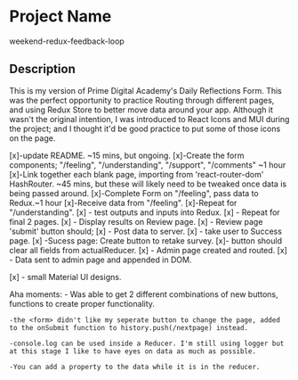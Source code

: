 # Project Name
weekend-redux-feedback-loop

## Description

This is my version of Prime Digital Academy's Daily Reflections Form.  This was the perfect opportunity to practice Routing through different pages, and using Redux Store to better move data around your app. Although it wasn't the original intention, I was introduced to React Icons and MUI during the project; and I thought it'd be good practice to put some of those icons on the page.

[x]-update README. ~15 mins, but ongoing.
[x]-Create the form components; "/feeling", "/understanding", "/support", "/comments" ~1 hour
[x]-Link together each blank page, importing from 'react-router-dom' HashRouter. ~45 mins, but these will likely need to be tweaked once data is being passed around.
[x]-Complete Form on "/feeling", pass data to Redux.~1 hour
[x]-Receive data from "/feeling".
[x]-Repeat for "/understanding".
[x] - test outputs and inputs into Redux.
[x] - Repeat for final 2 pages.
[x] - Display results on Review page.
[x] - Review page 'submit' button should;
       [x] - Post data to server.
       [x] - take user to Success page.
[x]  -Sucess page: Create button to retake survey.
    [x]- button should clear all fields from actualReducer.
[x] - Admin page created and routed.
[x] - Data sent to admin page and appended in DOM.

[x] - small Material UI designs.


Aha moments: 
    - Was able to get 2 different combinations of new buttons, functions to create proper functionality.

    -the <form> didn't like my seperate button to change the page, added to the onSubmit function to history.push(/nextpage) instead.

    -console.log can be used inside a Reducer. I'm still using logger but at this stage I like to have eyes on data as much as possible.

    -You can add a property to the data while it is in the reducer. 

    
